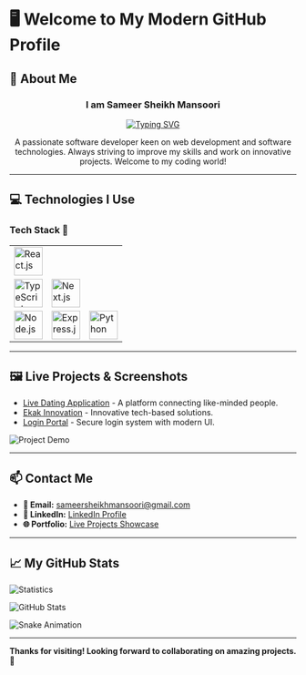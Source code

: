 # 🖥️ Welcome to My Modern GitHub Profile

## 💾 About Me  
<div align="center">
  <h3>I am Sameer Sheikh Mansoori</h3>
  <a href="https://git.io/typing-svg">
    <img src="https://readme-typing-svg.demolab.com?font=Fira+Code&pause=1&center=true&vCenter=true&random=true&width=435&lines=full+stack+developer;problem+solver;freelancer" alt="Typing SVG" />
  </a>
  <p>A passionate software developer keen on web development and software technologies. Always striving to improve my skills and work on innovative projects. Welcome to my coding world!</p>
</div>

---

## 💻 Technologies I Use  

### Tech Stack 🚀

<div align="center">
  <table>
    <tr>
      <td><img src="https://cdn.jsdelivr.net/gh/devicons/devicon/icons/react/react-original.svg" alt="React.js" width="50" height="50"/></td>
    </tr>
    <tr>
      <td><img src="https://cdn.jsdelivr.net/gh/devicons/devicon/icons/typescript/typescript-original.svg" alt="TypeScript" width="50" height="50"/></td>
      <td><img src="https://cdn.jsdelivr.net/gh/devicons/devicon/icons/nextjs/nextjs-original.svg" alt="Next.js" width="50" height="50"/></td>
    </tr>
    <tr>
      <td><img src="https://cdn.jsdelivr.net/gh/devicons/devicon/icons/nodejs/nodejs-original.svg" alt="Node.js" width="50" height="50"/></td>
      <td><img src="https://cdn.jsdelivr.net/gh/devicons/devicon/icons/express/express-original.svg" alt="Express.js" width="50" height="50"/></td>
      <td><img src="https://cdn.jsdelivr.net/gh/devicons/devicon/icons/python/python-original.svg" alt="Python" width="50" height="50"/></td>
    </tr>
  </table>
</div>

---

## 🖼️ Live Projects & Screenshots  
- [Live Dating Application](https://live-dating-application.onrender.com/) - A platform connecting like-minded people.
- [Ekak Innovation](https://ekak-innovation-2.vercel.app/) - Innovative tech-based solutions.
- [Login Portal](https://tubular-bavarois-a8c7fc.netlify.app/login) - Secure login system with modern UI.

![Project Demo](https://media.giphy.com/media/xT0xeJpnrWC4XWblEk/giphy.gif)  

---

## 📫 Contact Me  
- **📧 Email:** sameersheikhmansoori@gmail.com  
- **💼 LinkedIn:** [LinkedIn Profile](https://www.linkedin.com/in/sameer-sheikh-mansoori)  
- **🌐 Portfolio:** [Live Projects Showcase](https://showoffsameer.netlify.app/)  

---

## 📈 My GitHub Stats  
![Statistics](https://raw.githubusercontent.com/7oSkaaa/7oSkaaa/main/Images/Statistics.gif)  

![GitHub Stats](https://github-readme-stats.vercel.app/api?username=sameer1sheikh2mansoori3&show_icons=true&theme=radical)  

![Snake Animation](https://github.com/sameer1sheikh2mansoori3/snake-game/raw/main/snake.svg)

---

**Thanks for visiting! Looking forward to collaborating on amazing projects. 🚀**
